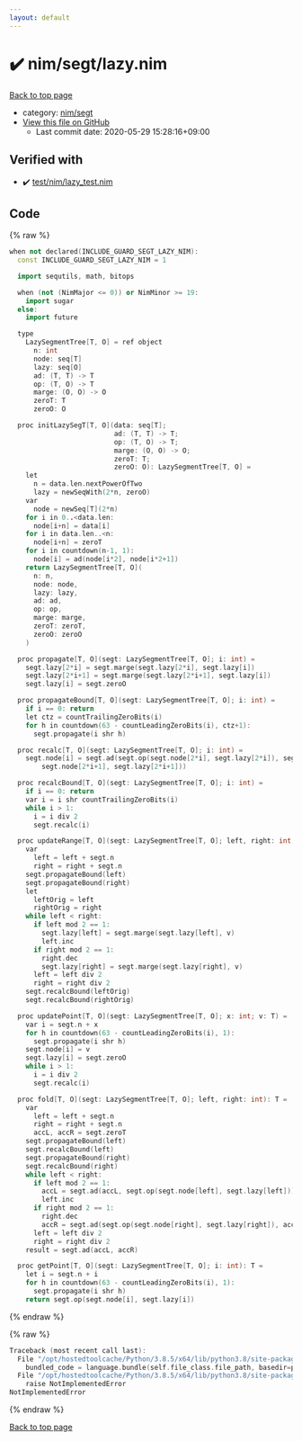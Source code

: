 ```yaml
---
layout: default
---
```


<!-- mathjax config similar to math.stackexchange -->
<script type="text/javascript" async
  src="https://cdnjs.cloudflare.com/ajax/libs/mathjax/2.7.5/MathJax.js?config=TeX-MML-AM_CHTML">
</script>
<script type="text/x-mathjax-config">
  MathJax.Hub.Config({
    TeX: { equationNumbers: { autoNumber: "AMS" }},
    tex2jax: {
      inlineMath: [ ['$','$'] ],
      processEscapes: true
    },
    "HTML-CSS": { matchFontHeight: false },
    displayAlign: "left",
    displayIndent: "2em"
  });
</script>

<script type="text/javascript" src="https://cdnjs.cloudflare.com/ajax/libs/jquery/3.4.1/jquery.min.js"></script>
<script src="https://cdn.jsdelivr.net/npm/jquery-balloon-js@1.1.2/jquery.balloon.min.js" integrity="sha256-ZEYs9VrgAeNuPvs15E39OsyOJaIkXEEt10fzxJ20+2I=" crossorigin="anonymous"></script>
<script type="text/javascript" src="../../../assets/js/copy-button.js"></script>
<link rel="stylesheet" href="../../../assets/css/copy-button.css" />


# :heavy_check_mark: nim/segt/lazy.nim

<a href="../../../index.html">Back to top page</a>

* category: <a href="../../../index.html#1698669b3e8f840124934f80c60539e2">nim/segt</a>
* <a href="{{ site.github.repository_url }}/blob/master/nim/segt/lazy.nim">View this file on GitHub</a>
    - Last commit date: 2020-05-29 15:28:16+09:00




## Verified with

* :heavy_check_mark: <a href="../../../verify/test/nim/lazy_test.nim.html">test/nim/lazy_test.nim</a>


## Code

<a id="unbundled"></a>
{% raw %}
```cpp
when not declared(INCLUDE_GUARD_SEGT_LAZY_NIM):
  const INCLUDE_GUARD_SEGT_LAZY_NIM = 1

  import sequtils, math, bitops

  when (not (NimMajor <= 0)) or NimMinor >= 19:
    import sugar
  else:
    import future

  type
    LazySegmentTree[T, O] = ref object
      n: int
      node: seq[T]
      lazy: seq[O]
      ad: (T, T) -> T
      op: (T, O) -> T
      marge: (O, O) -> O
      zeroT: T
      zeroO: O

  proc initLazySegT[T, O](data: seq[T];
                          ad: (T, T) -> T;
                          op: (T, O) -> T;
                          marge: (O, O) -> O;
                          zeroT: T;
                          zeroO: O): LazySegmentTree[T, O] =
    let
      n = data.len.nextPowerOfTwo
      lazy = newSeqWith(2*n, zeroO)
    var
      node = newSeq[T](2*n)
    for i in 0..<data.len:
      node[i+n] = data[i]
    for i in data.len..<n:
      node[i+n] = zeroT
    for i in countdown(n-1, 1):
      node[i] = ad(node[i*2], node[i*2+1])
    return LazySegmentTree[T, O](
      n: n,
      node: node,
      lazy: lazy,
      ad: ad,
      op: op,
      marge: marge,
      zeroT: zeroT,
      zeroO: zeroO
    )

  proc propagate[T, O](segt: LazySegmentTree[T, O]; i: int) =
    segt.lazy[2*i] = segt.marge(segt.lazy[2*i], segt.lazy[i])
    segt.lazy[2*i+1] = segt.marge(segt.lazy[2*i+1], segt.lazy[i])
    segt.lazy[i] = segt.zeroO

  proc propagateBound[T, O](segt: LazySegmentTree[T, O]; i: int) =
    if i == 0: return
    let ctz = countTrailingZeroBits(i)
    for h in countdown(63 - countLeadingZeroBits(i), ctz+1):
      segt.propagate(i shr h)

  proc recalc[T, O](segt: LazySegmentTree[T, O]; i: int) =
    segt.node[i] = segt.ad(segt.op(segt.node[2*i], segt.lazy[2*i]), segt.op(
        segt.node[2*i+1], segt.lazy[2*i+1]))

  proc recalcBound[T, O](segt: LazySegmentTree[T, O]; i: int) =
    if i == 0: return
    var i = i shr countTrailingZeroBits(i)
    while i > 1:
      i = i div 2
      segt.recalc(i)

  proc updateRange[T, O](segt: LazySegmentTree[T, O]; left, right: int; v: O) =
    var
      left = left + segt.n
      right = right + segt.n
    segt.propagateBound(left)
    segt.propagateBound(right)
    let
      leftOrig = left
      rightOrig = right
    while left < right:
      if left mod 2 == 1:
        segt.lazy[left] = segt.marge(segt.lazy[left], v)
        left.inc
      if right mod 2 == 1:
        right.dec
        segt.lazy[right] = segt.marge(segt.lazy[right], v)
      left = left div 2
      right = right div 2
    segt.recalcBound(leftOrig)
    segt.recalcBound(rightOrig)

  proc updatePoint[T, O](segt: LazySegmentTree[T, O]; x: int; v: T) =
    var i = segt.n + x
    for h in countdown(63 - countLeadingZeroBits(i), 1):
      segt.propagate(i shr h)
    segt.node[i] = v
    segt.lazy[i] = segt.zeroO
    while i > 1:
      i = i div 2
      segt.recalc(i)

  proc fold[T, O](segt: LazySegmentTree[T, O]; left, right: int): T =
    var
      left = left + segt.n
      right = right + segt.n
      accL, accR = segt.zeroT
    segt.propagateBound(left)
    segt.recalcBound(left)
    segt.propagateBound(right)
    segt.recalcBound(right)
    while left < right:
      if left mod 2 == 1:
        accL = segt.ad(accL, segt.op(segt.node[left], segt.lazy[left]))
        left.inc
      if right mod 2 == 1:
        right.dec
        accR = segt.ad(segt.op(segt.node[right], segt.lazy[right]), accR)
      left = left div 2
      right = right div 2
    result = segt.ad(accL, accR)

  proc getPoint[T, O](segt: LazySegmentTree[T, O]; i: int): T =
    let i = segt.n + i
    for h in countdown(63 - countLeadingZeroBits(i), 1):
      segt.propagate(i shr h)
    return segt.op(segt.node[i], segt.lazy[i])

```
{% endraw %}

<a id="bundled"></a>
{% raw %}
```cpp
Traceback (most recent call last):
  File "/opt/hostedtoolcache/Python/3.8.5/x64/lib/python3.8/site-packages/onlinejudge_verify/docs.py", line 349, in write_contents
    bundled_code = language.bundle(self.file_class.file_path, basedir=pathlib.Path.cwd())
  File "/opt/hostedtoolcache/Python/3.8.5/x64/lib/python3.8/site-packages/onlinejudge_verify/languages/nim.py", line 86, in bundle
    raise NotImplementedError
NotImplementedError

```
{% endraw %}

<a href="../../../index.html">Back to top page</a>

